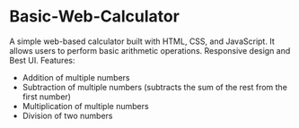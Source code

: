 # Basic-Web-Calculator
A simple web-based calculator built with HTML, CSS, and JavaScript. It allows users to perform basic arithmetic operations. Responsive design and Best UI.
Features:
- Addition of multiple numbers
- Subtraction of multiple numbers (subtracts the sum of the rest from the first number)
- Multiplication of multiple numbers
- Division of two numbers
